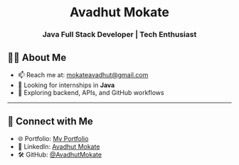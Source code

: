 <h1 align="center">Avadhut Mokate</h1>
<h3 align="center">Java Full Stack Developer | Tech Enthusiast</h3>


## 👨‍💻 About Me


- 📫 Reach me at: [mokateavadhut@gmail.com](mailto:avadhutmokate@example.com)
- 💼 Looking for internships in **Java**
- 🧠 Exploring backend, APIs, and GitHub workflows

---

## 🔗 Connect with Me

- 🌐 Portfolio: [My Portfolio](https://your-portfolio.com)
- 💼 LinkedIn: [Avadhut Mokate](https://www.linkedin.com/in/avadhut-mokate-750778318/)
- 🛠 GitHub: [@AvadhutMokate](https://github.com/AvadhutMokate)



<!--
**avadhutmokate/AvadhutMokate** is a ✨ _special_ ✨ repository because its `README.md` (this file) appears on your GitHub profile.

Here are some ideas to get you started:

- 🔭 I’m currently working on ...
- 🌱 I’m currently learning ...
- 👯 I’m looking to collaborate on ...
- 🤔 I’m looking for help with ...
- 💬 Ask me about ...
- 📫 How to reach me: ...
- 😄 Pronouns: ...
- ⚡ Fun fact: ...
-->
